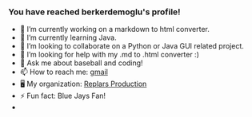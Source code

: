 ### You have reached berkerdemoglu's profile!

- 🔭 I’m currently working on a markdown to html converter.
- 🌱 I’m currently learning Java.
- 👯 I’m looking to collaborate on a Python or Java GUI related project.
- 🤔 I’m looking for help with my .md to .html converter :)
- 💬 Ask me about baseball and coding!
- 📫 How to reach me: [gmail](berkerdemoglu1120@gmail.com)
- 🖥️ My organization: [Replars Production](https://github.com/Replars-Production)
- ⚡ Fun fact: Blue Jays Fan!
- 
